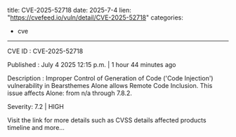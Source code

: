  
title: CVE-2025-52718
date: 2025-7-4
lien: "https://cvefeed.io/vuln/detail/CVE-2025-52718"
categories:
  - cve
---

CVE ID : CVE-2025-52718

Published :  July 4
2025
12:15 p.m. | 1 hour
44 minutes ago

Description : Improper Control of Generation of Code ('Code Injection') vulnerability in Bearsthemes Alone allows Remote Code Inclusion. This issue affects Alone: from n/a through 7.8.2.

Severity: 7.2 | HIGH

Visit the link for more details
such as CVSS details
affected products
timeline
and more...
